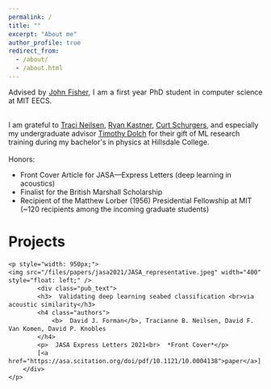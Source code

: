 ```yaml
---
permalink: /
title: ""
excerpt: "About me"
author_profile: true
redirect_from: 
  - /about/
  - /about.html
---
```


<div class="intro">
<p align="justify">
Advised by 
<a href="https://www.csail.mit.edu/person/john-fisher">John Fisher</a>, I am a first year PhD student in computer science at MIT EECS.<br><br>

I am grateful to
 <a href="https://physics.byu.edu/department/directory/neilsent">Traci Neilsen</a>,
 <a href="http://kastner.ucsd.edu/ryan/">Ryan Kastner</a>,
 <a href="https://jacobsschool.ucsd.edu/cosmos/curt-schurgers">Curt Schurgers</a>, and especially my undergraduate advisor
 <a href="https://www.hillsdale.edu/faculty/timothy-dolch/">Timothy Dolch</a>
for their gift of ML research training during my bachelor's in physics at Hillsdale College.
<br><br>
Honors:
<ul>
  <li>Front Cover Article for JASA—Express Letters (deep learning in acoustics)</li>
  <li>Finalist for the British Marshall Scholarship</li>
  <li>Recipient of the Matthew Lorber (1956) Presidential Fellowship at MIT<br>(~120 recipients among the incoming graduate students)</li>
</ul>
</p>
</div>

<div><h1>Projects</h1></div>
<div id="projects">
<!-- 	<article>
		<a class="pub_image"><img src="/files/papers/jasa2021/JASA_representative.jpeg" width="400"></a>
		<div class="pub_text">
			<h3>Validating deep learning seabed classification <br>via acoustic similarity</h3>
		    <h4 class="authors"> 
			    <strong>David J. Forman</strong>, Tracianne B. Neilsen, David F. Van Komen, David P. Knobles
			</h4>
            <p>JASA Express Letters 2021 [<a href="https://asa.scitation.org/doi/pdf/10.1121/10.0004138">pdf</a>]<br>*Front Cover*</p>
		</div>
	</article> -->
	
	<p style="width: 950px;">
	<img src="/files/papers/jasa2021/JASA_representative.jpeg" width="400" style="float: left;" />
			<div class="pub_text">
			<h3>  Validating deep learning seabed classification <br>via acoustic similarity</h3>
		    <h4 class="authors"> 
			    <b>  David J. Forman</b>, Tracianne B. Neilsen, David F. Van Komen, David P. Knobles
			</h4>
            <p>  JASA Express Letters 2021<br>  *Front Cover*</p>
			[<a href="https://asa.scitation.org/doi/pdf/10.1121/10.0004138">paper</a>]
		</div>
	</p> 

</div>
